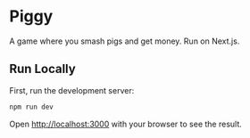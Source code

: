 # Piggy

A game where you smash pigs and get money. Run on Next.js.

## Run Locally

First, run the development server:

```bash
npm run dev
```

Open [http://localhost:3000](http://localhost:3000) with your browser to see the result.

